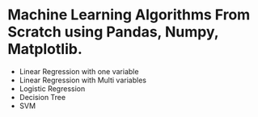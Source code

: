 # Machine Learning Algorithms From Scratch using Pandas, Numpy, Matplotlib.
* Linear Regression with one variable
* Linear Regression with Multi variables
* Logistic Regression 
* Decision Tree
* SVM

